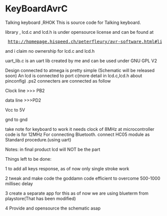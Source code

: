 KeyBoardAvrC
============

Talking keyboard ,RHOK
This is source code for Talking keyboard. 

library , lcd.c and lcd.h is under opensource license and can be found at <pre> http://homepage.hispeed.ch/peterfleury/avr-software.html#libs </pre> and i claim no ownership for lcd.c and lcd.h

uart_lib.c is an uart lib created by me and can be used under GNU GPL V2

Design connected to atmega is pretty simple (Schematic will be released soon)
An lcd is connected to port c(more detail in lcd.c,lcd.h about pinconfig) .ps2 connecters are connected as follow

Clock line >>> PB2 <p>
data line >>>PD2 <p>
Vcc to 5V <p>
gnd to gnd <p>
 take note for keyboard to work it needs clock of 8MHz at microcontroller
code is for 12MHz
For connecting Bluetooth.
connect HC05 module as Standard procedure.(using uart)

Notes:
in final product lcd will NOT be the part

Things left to be done: <p>
1 to add all keys response, as of now only single stroke work <p>
2 tweak and make code the goddamn code efficient to overcome 500-1000 millisec delay <p>
3 create a separate app for this as of now we are using blueterm from playstore(That has been modified) <p>
4 Provide and opensource the schematic asap <p>

